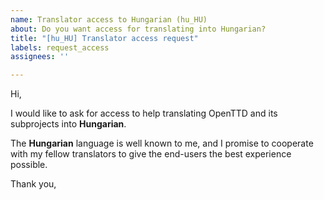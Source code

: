 ```yaml
---
name: Translator access to Hungarian (hu_HU)
about: Do you want access for translating into Hungarian?
title: "[hu_HU] Translator access request"
labels: request_access
assignees: ''

---
```


<!-- translator: hu_HU -->
<!-- Please do not edit the header of this template. -->

Hi,

I would like to ask for access to help translating OpenTTD and its subprojects into **Hungarian**.

The **Hungarian** language is well known to me, and I promise to cooperate with my fellow translators to give the end-users the best experience possible.

<!-- Please do not edit the above message. Do feel free to add a personal note after this line. -->

Thank you,
